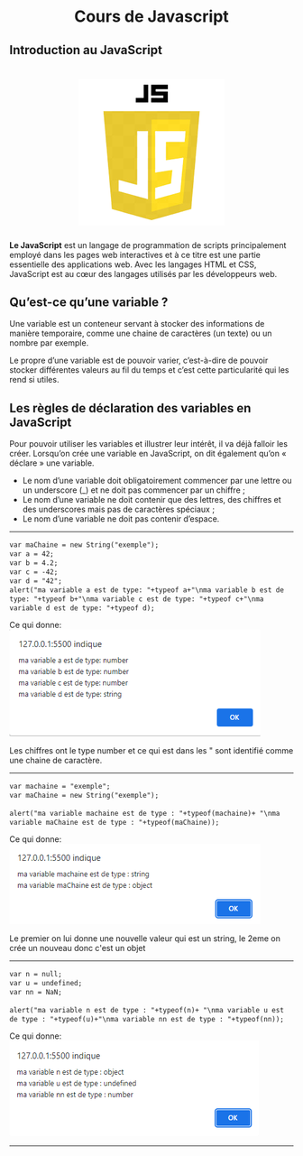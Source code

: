 # <div align="center">Cours de Javascript</div>  
## Introduction au JavaScript  
# <div align="center"> ![JavaScript](img/js.png)</div>  
__Le JavaScript__ est un langage de programmation de scripts principalement employé dans les pages web interactives et à ce titre est une partie essentielle des applications web. Avec les langages HTML et CSS, JavaScript est au cœur des langages utilisés par les développeurs web.  
  
## Qu’est-ce qu’une variable ?  
Une variable est un conteneur servant à stocker des informations de manière temporaire, comme une chaine de caractères (un texte) ou un nombre par exemple. 

Le propre d’une variable est de pouvoir varier, c’est-à-dire de pouvoir stocker différentes valeurs au fil du temps et c’est cette particularité qui les rend si utiles.
## Les règles de déclaration des variables en JavaScript

Pour pouvoir utiliser les variables et illustrer leur intérêt, il va déjà falloir les créer. Lorsqu’on crée une variable en JavaScript, on dit également qu’on « déclare » une variable.  

* Le nom d’une variable doit obligatoirement commencer par une lettre ou un underscore (_) et ne doit pas commencer par un chiffre ;
* Le nom d’une variable ne doit contenir que des lettres, des chiffres et des underscores mais pas de caractères spéciaux ;
* Le nom d’une variable ne doit pas contenir d’espace.
***
```
var maChaine = new String("exemple");
var a = 42;
var b = 4.2;
var c = -42;
var d = "42";
alert("ma variable a est de type: "+typeof a+"\nma variable b est de type: "+typeof b+"\nma variable c est de type: "+typeof c+"\nma variable d est de type: "+typeof d);
```

Ce qui donne: ![1er exemple](img\exemple_1.png)  

Les chiffres ont le type number et ce qui est dans les " sont identifié comme une chaine de caractère.
***
```
var machaine = "exemple";
var maChaine = new String("exemple");

alert("ma variable machaine est de type : "+typeof(machaine)+ "\nma variable maChaine est de type : "+typeof(maChaine));
```

Ce qui donne: ![2eme exemple](img/exemple_2.png)  

Le premier on lui donne une nouvelle valeur qui est un string, le 2eme on crée un nouveau donc c'est un objet
***
```
var n = null;
var u = undefined;
var nn = NaN;

alert("ma variable n est de type : "+typeof(n)+ "\nma variable u est de type : "+typeof(u)+"\nma variable nn est de type : "+typeof(nn));
```

Ce qui donne: ![3eme exemple](img/exemple_3.png)  


***